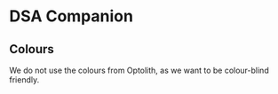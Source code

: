 # DSA Companion

## Colours

We do not use the colours from Optolith, as we want to be colour-blind friendly.